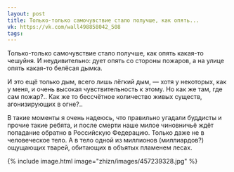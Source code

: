 ```yaml
---
layout: post
title: Только-только самочувствие стало получше, как опять...
vk: https://vk.com/wall498858042_508
tags:
---
```

Только-только самочувствие стало получше, как опять какая-то чешуйня. И неудивительно: дует опять со стороны пожаров, а на улице опять какая-то белёсая дымка. 

И это ещё только дым, всего лишь лёгкий дым, — хотя у некоторых, как у меня, и очень высокая чувствительность к этому. Но как же там, где сам пожар?.. Как же то бессчётное количество живых существ, агонизирующих в огне?..

В такие моменты я очень надеюсь, что правильно угадали буддисты и прочие такие ребята, и после смерти наше милое чиновничьё ждёт попадание обратно в Российскую Федерацию. Только даже не в человеческое тело. А в тело одной из миллионов (миллиардов?) ощущающих тварей, обитающих в объятых пламенем лесах.

{% include image.html image="zhizn/images/457239328.jpg" %}